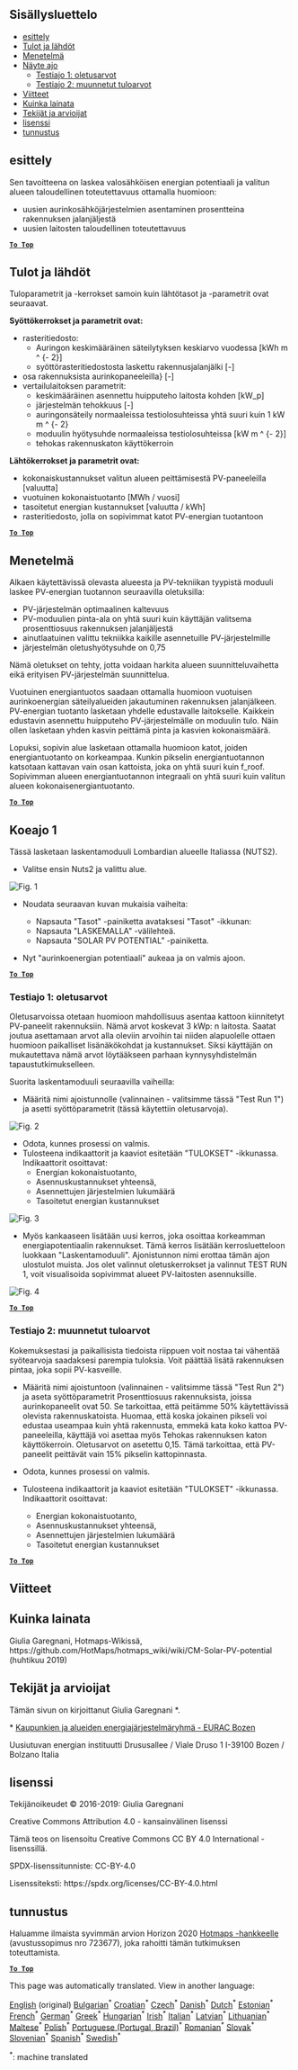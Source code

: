 <h2> Sisällysluettelo </h2><ul><li> <a href="#introduction">esittely</a> </li><li> <a href="#inputs-and-outputs">Tulot ja lähdöt</a> </li><li> <a href="#method">Menetelmä</a> </li><li> <a href="#sample-run">Näyte ajo</a> <ul><li> <a href="#test-run-1-default-input-values">Testiajo 1: oletusarvot</a> </li><li> <a href="#test-run-2-modified-input-values">Testiajo 2: muunnetut tuloarvot</a> </li></ul></li><li> <a href="#references">Viitteet</a> </li><li> <a href="#how-to-cite">Kuinka lainata</a> </li><li> <a href="#authors-and-reviewers">Tekijät ja arvioijat</a> </li><li> <a href="#license">lisenssi</a> </li><li> <a href="#acknowledgement">tunnustus</a> </li></ul><h2> esittely </h2><p> Sen tavoitteena on laskea valosähköisen energian potentiaali ja valitun alueen taloudellinen toteutettavuus ottamalla huomioon: </p><ul><li> uusien aurinkosähköjärjestelmien asentaminen prosentteina rakennuksen jalanjäljestä </li><li> uusien laitosten taloudellinen toteutettavuus </li></ul><p><ins> <code><strong><a href="#table-of-contents">To Top</a></strong></code> </ins> </p><h2> Tulot ja lähdöt </h2><p> Tuloparametrit ja -kerrokset samoin kuin lähtötasot ja -parametrit ovat seuraavat. </p><p> <strong>Syöttökerrokset ja parametrit ovat:</strong> </p><ul><li> rasteritiedosto: <ul><li> Auringon keskimääräinen säteilytyksen keskiarvo vuodessa [kWh m ^ {- 2}] </li><li> syöttörasteritiedostosta laskettu rakennusjalanjälki [-] </li></ul></li><li> osa rakennuksista aurinkopaneeleilla} [-] </li><li> vertailulaitoksen parametrit: <ul><li> keskimääräinen asennettu huipputeho laitosta kohden [kW_p] </li><li> järjestelmän tehokkuus [-] </li><li> auringonsäteily normaaleissa testiolosuhteissa yhtä suuri kuin 1 kW m ^ {- 2} </li><li> moduulin hyötysuhde normaaleissa testiolosuhteissa [kW m ^ {- 2}] </li><li> tehokas rakennuskaton käyttökerroin </li></ul></li></ul><p> <strong>Lähtökerrokset ja parametrit ovat:</strong> </p><ul><li> kokonaiskustannukset valitun alueen peittämisestä PV-paneeleilla [valuutta] </li><li> vuotuinen kokonaistuotanto [MWh / vuosi] </li><li> tasoitetut energian kustannukset [valuutta / kWh] </li><li> rasteritiedosto, jolla on sopivimmat katot PV-energian tuotantoon </li></ul><p><ins> <code><strong><a href="#table-of-contents">To Top</a></strong></code> </ins> </p><h2> Menetelmä </h2><p> Alkaen käytettävissä olevasta alueesta ja PV-tekniikan tyypistä moduuli laskee PV-energian tuotannon seuraavilla oletuksilla: </p><ul><li> PV-järjestelmän optimaalinen kaltevuus </li><li> PV-moduulien pinta-ala on yhtä suuri kuin käyttäjän valitsema prosenttiosuus rakennuksen jalanjäljestä </li><li> ainutlaatuinen valittu tekniikka kaikille asennetuille PV-järjestelmille </li><li> järjestelmän oletushyötysuhde on 0,75 </li></ul><p> Nämä oletukset on tehty, jotta voidaan harkita alueen suunnitteluvaihetta eikä erityisen PV-järjestelmän suunnittelua. </p><p> Vuotuinen energiantuotos saadaan ottamalla huomioon vuotuisen aurinkoenergian säteilyalueiden jakautuminen rakennuksen jalanjälkeen. PV-energian tuotanto lasketaan yhdelle edustavalle laitokselle. Kaikkein edustavin asennettu huipputeho PV-järjestelmälle on moduulin tulo. Näin ollen lasketaan yhden kasvin peittämä pinta ja kasvien kokonaismäärä. </p><p> Lopuksi, sopivin alue lasketaan ottamalla huomioon katot, joiden energiantuotanto on korkeampaa. Kunkin pikselin energiantuotannon katsotaan kattavan vain osan kattoista, joka on yhtä suuri kuin f_roof. Sopivimman alueen energiantuotannon integraali on yhtä suuri kuin valitun alueen kokonaisenergiantuotanto. </p><p><ins> <code><strong><a href="#table-of-contents">To Top</a></strong></code> </ins> </p><h2> Koeajo 1 </h2><p> Tässä lasketaan laskentamoduuli Lombardian alueelle Italiassa (NUTS2). </p><ul><li> Valitse ensin Nuts2 ja valittu alue. </li></ul><p><img alt="Fig. 1" src="https://github.com/HotMaps/hotmaps_wiki/blob/master/Images/cm_solar_PV/default_values_01.png" title="Valitse alue"/></p><ul><li><p> Noudata seuraavan kuvan mukaisia vaiheita: </p><ul><li> Napsauta &quot;Tasot&quot; -painiketta avataksesi &quot;Tasot&quot; -ikkunan: </li><li> Napsauta &quot;LASKEMALLA&quot; -välilehteä. </li><li> Napsauta &quot;SOLAR PV POTENTIAL&quot; -painiketta. </li></ul></li><li><p> Nyt &quot;aurinkoenergian potentiaali&quot; aukeaa ja on valmis ajoon. </p></li></ul><p><ins> <code><strong><a href="#table-of-contents">To Top</a></strong></code> </ins> </p><h3> Testiajo 1: oletusarvot </h3><p> Oletusarvoissa otetaan huomioon mahdollisuus asentaa kattoon kiinnitetyt PV-paneelit rakennuksiin. Nämä arvot koskevat 3 kWp: n laitosta. Saatat joutua asettamaan arvot alla oleviin arvoihin tai niiden alapuolelle ottaen huomioon paikalliset lisänäkökohdat ja kustannukset. Siksi käyttäjän on mukautettava nämä arvot löytääkseen parhaan kynnysyhdistelmän tapaustutkimukselleen. </p><p> Suorita laskentamoduuli seuraavilla vaiheilla: </p><ul><li> Määritä nimi ajoistunnolle (valinnainen - valitsimme tässä &quot;Test Run 1&quot;) ja asetti syöttöparametrit (tässä käytettiin oletusarvoja). </li></ul><p><img alt="Fig. 2" src="https://github.com/HotMaps/hotmaps_wiki/blob/master/Images/cm_solar_PV/default_values_02.png" title="Testiajo 1 oletusarvoilla"/></p><ul><li> Odota, kunnes prosessi on valmis. </li><li> Tulosteena indikaattorit ja kaaviot esitetään &quot;TULOKSET&quot; -ikkunassa. Indikaattorit osoittavat: <ul><li> Energian kokonaistuotanto, </li><li> Asennuskustannukset yhteensä, </li><li> Asennettujen järjestelmien lukumäärä </li><li> Tasoitetut energian kustannukset </li></ul></li></ul><p><img alt="Fig. 3" src="https://github.com/HotMaps/hotmaps_wiki/blob/master/Images/cm_solar_PV/default_values_03.png" title="Koeajo 1 INDIKAATTORI-välilehti"/></p><ul><li> Myös kankaaseen lisätään uusi kerros, joka osoittaa korkeamman energiapotentiaalin rakennukset. Tämä kerros lisätään kerrosluetteloon luokkaan &quot;Laskentamoduuli&quot;. Ajonistunnon nimi erottaa tämän ajon ulostulot muista. Jos olet valinnut oletuskerrokset ja valinnut TEST RUN 1, voit visualisoida sopivimmat alueet PV-laitosten asennuksille. </li></ul><p><img alt="Fig. 4" src="https://github.com/HotMaps/hotmaps_wiki/blob/master/Images/cm_solar_PV/default_values_03.png" title="Koeajo 1 Laskentamoduuli KERROS"/></p><p><ins> <code><strong><a href="#table-of-contents">To Top</a></strong></code> </ins> </p><h3> Testiajo 2: muunnetut tuloarvot </h3><p> Kokemuksestasi ja paikallisista tiedoista riippuen voit nostaa tai vähentää syötearvoja saadaksesi parempia tuloksia. Voit päättää lisätä rakennuksen pintaa, joka sopii PV-kasveille. </p><ul><li><p> Määritä nimi ajoistuntoon (valinnainen - valitsimme tässä &quot;Test Run 2&quot;) ja aseta syöttöparametrit Prosenttiosuus rakennuksista, joissa aurinkopaneelit ovat 50. Se tarkoittaa, että peitämme 50% käytettävissä olevista rakennuskatoista. Huomaa, että koska jokainen pikseli voi edustaa useampaa kuin yhtä rakennusta, emmekä kata koko kattoa PV-paneeleilla, käyttäjä voi asettaa myös Tehokas rakennuksen katon käyttökerroin. Oletusarvot on asetettu 0,15. Tämä tarkoittaa, että PV-paneelit peittävät vain 15% pikselin kattopinnasta. </p></li><li><p> Odota, kunnes prosessi on valmis. </p></li><li><p> Tulosteena indikaattorit ja kaaviot esitetään &quot;TULOKSET&quot; -ikkunassa. Indikaattorit osoittavat: </p><ul><li> Energian kokonaistuotanto, </li><li> Asennuskustannukset yhteensä, </li><li> Asennettujen järjestelmien lukumäärä </li><li> Tasoitetut energian kustannukset </li></ul></li></ul><p><ins> <code><strong><a href="#table-of-contents">To Top</a></strong></code> </ins> </p><h2> Viitteet </h2><h2> Kuinka lainata </h2><p> Giulia Garegnani, Hotmaps-Wikissä, https://github.com/HotMaps/hotmaps_wiki/wiki/CM-Solar-PV-potential (huhtikuu 2019) </p><h2> Tekijät ja arvioijat </h2><p> Tämän sivun on kirjoittanut Giulia Garegnani *. </p><p> * <a href="http://www.eurac.edu/en/research/technologies/renewableenergy/researchfields/Pages/Energy-strategies-and-planning.aspx">Kaupunkien ja alueiden energiajärjestelmäryhmä - EURAC Bozen</a> </p><p> Uusiutuvan energian instituutti Drususallee / Viale Druso 1 I-39100 Bozen / Bolzano Italia </p><h2> lisenssi </h2><p> Tekijänoikeudet © 2016-2019: Giulia Garegnani </p><p> Creative Commons Attribution 4.0 - kansainvälinen lisenssi </p><p> Tämä teos on lisensoitu Creative Commons CC BY 4.0 International -lisenssillä. </p><p> SPDX-lisenssitunniste: CC-BY-4.0 </p><p> Lisenssiteksti: https://spdx.org/licenses/CC-BY-4.0.html </p><h2> tunnustus </h2><p> Haluamme ilmaista syvimmän arvion Horizon 2020 <a href="https://www.hotmaps-project.eu">Hotmaps -hankkeelle</a> (avustussopimus nro 723677), joka rahoitti tämän tutkimuksen toteuttamista. </p><p><ins> <code><strong><a href="#table-of-contents">To Top</a></strong></code> </ins> </p>

This page was automatically translated. View in another language:

[English](en-CM-Solar-thermal-and-PV-potential) (original) [Bulgarian](bg-CM-Solar-thermal-and-PV-potential)<sup>\*</sup> [Croatian](hr-CM-Solar-thermal-and-PV-potential)<sup>\*</sup> [Czech](cs-CM-Solar-thermal-and-PV-potential)<sup>\*</sup> [Danish](da-CM-Solar-thermal-and-PV-potential)<sup>\*</sup> [Dutch](nl-CM-Solar-thermal-and-PV-potential)<sup>\*</sup> [Estonian](et-CM-Solar-thermal-and-PV-potential)<sup>\*</sup>  [French](fr-CM-Solar-thermal-and-PV-potential)<sup>\*</sup> [German](de-CM-Solar-thermal-and-PV-potential)<sup>\*</sup> [Greek](el-CM-Solar-thermal-and-PV-potential)<sup>\*</sup> [Hungarian](hu-CM-Solar-thermal-and-PV-potential)<sup>\*</sup> [Irish](ga-CM-Solar-thermal-and-PV-potential)<sup>\*</sup> [Italian](it-CM-Solar-thermal-and-PV-potential)<sup>\*</sup> [Latvian](lv-CM-Solar-thermal-and-PV-potential)<sup>\*</sup> [Lithuanian](lt-CM-Solar-thermal-and-PV-potential)<sup>\*</sup> [Maltese](mt-CM-Solar-thermal-and-PV-potential)<sup>\*</sup> [Polish](pl-CM-Solar-thermal-and-PV-potential)<sup>\*</sup> [Portuguese (Portugal, Brazil)](pt-CM-Solar-thermal-and-PV-potential)<sup>\*</sup> [Romanian](ro-CM-Solar-thermal-and-PV-potential)<sup>\*</sup> [Slovak](sk-CM-Solar-thermal-and-PV-potential)<sup>\*</sup> [Slovenian](sl-CM-Solar-thermal-and-PV-potential)<sup>\*</sup> [Spanish](es-CM-Solar-thermal-and-PV-potential)<sup>\*</sup> [Swedish](sv-CM-Solar-thermal-and-PV-potential)<sup>\*</sup> 

<sup>\*</sup>: machine translated
